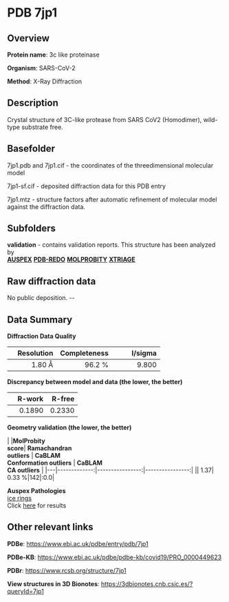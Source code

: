 # PDB 7jp1

## Overview

**Protein name**: 3c like proteinase

**Organism**: SARS-CoV-2

**Method**: X-Ray Diffraction

## Description

Crystal structure of 3C-like protease from SARS CoV2 (Homodimer), wild-type substrate free.

## Basefolder

7jp1.pdb and 7jp1.cif - the coordinates of the threedimensional molecular model

7jp1-sf.cif - deposited diffraction data for this PDB entry

7jp1.mtz - structure factors after automatic refinement of molecular model against the diffraction data.

## Subfolders





**validation** - contains validation reports. This structure has been analyzed by <br>[**AUSPEX**](https://github.com/thorn-lab/coronavirus_structural_task_force/tree/master/pdb/3c_like_proteinase/SARS-CoV-2/7jp1/validation/auspex) [**PDB-REDO**](https://github.com/thorn-lab/coronavirus_structural_task_force/tree/master/pdb/3c_like_proteinase/SARS-CoV-2/7jp1/validation/pdb-redo) [**MOLPROBITY**](https://github.com/thorn-lab/coronavirus_structural_task_force/tree/master/pdb/3c_like_proteinase/SARS-CoV-2/7jp1/validation/molprobity) [**XTRIAGE**](https://github.com/thorn-lab/coronavirus_structural_task_force/blob/master/pdb/3c_like_proteinase/SARS-CoV-2/7jp1/validation/Xtriage_output.log)   



## Raw diffraction data

No public deposition. --<br> 

## Data Summary
**Diffraction Data Quality**

|   | Resolution | Completeness| I/sigma |
|---|-------------:|----------------:|--------------:|
|   |1.80 Å|96.2  %|<img width=50/>9.800|

**Discrepancy between model and data (the lower, the better)**

|   | **R-work**| **R-free**   
|---|-------------:|----------------:|           
||  0.1890|  0.2330|

**Geometry validation (the lower, the better)**

|   |**MolProbity<br>score**| **Ramachandran<br>outliers** | **CaBLAM<br>Conformation outliers** | **CaBLAM<br>CA outliers** |
|---|-------------:|----------------:|----------------:|
||  1.37|  0.33 %|142|:0.0|

**Auspex Pathologies**<br> [ice rings](https://www.auspex.de/pathol/#1)<br>Click [here](https://github.com/thorn-lab/coronavirus_structural_task_force/blob/master/pdb/3c_like_proteinase/SARS-CoV-2/7jp1/validation/auspex/7jp1_auspex_comments.txt)  for results

 



## Other relevant links 
**PDBe**:  https://www.ebi.ac.uk/pdbe/entry/pdb/7jp1

**PDBe-KB**: https://www.ebi.ac.uk/pdbe/pdbe-kb/covid19/PRO_0000449623 
 
**PDBr**: https://www.rcsb.org/structure/7jp1 

**View structures in 3D Bionotes**: https://3dbionotes.cnb.csic.es/?queryId=7jp1

